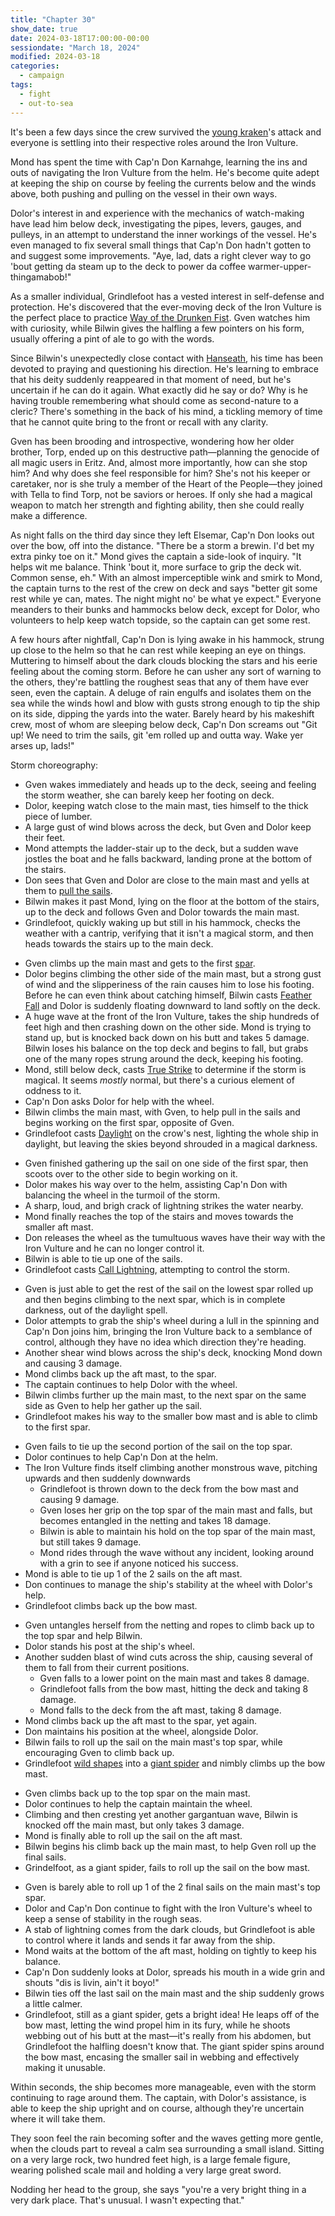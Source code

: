 ```yaml
---
title: "Chapter 30"
show_date: true
date: 2024-03-18T17:00:00-00:00
sessiondate: "March 18, 2024"
modified: 2024-03-18
categories:
  - campaign
tags:
  - fight
  - out-to-sea
---
```


It's been a few days since the crew survived the
[young kraken](https://5e.tools/bestiary/young-kraken-lr.html)'s attack and everyone is
settling into their respective roles around the Iron Vulture.

Mond has spent the time with Cap'n Don Karnahge, learning the ins and outs of navigating the
Iron Vulture from the helm. He's become quite adept at keeping the ship on course by feeling
the currents below and the winds above, both pushing and pulling on the vessel in their own
ways.

Dolor's interest in and experience with the mechanics of watch-making have lead him below
deck, investigating the pipes, levers, gauges, and pulleys, in an attempt to understand the
inner workings of the vessel. He's even managed to fix several small things that Cap'n Don
hadn't gotten to and suggest some improvements. "Aye, lad, dats a right clever way to go
'bout getting da steam up to the deck to power da coffee warmer-upper-thingamabob!"

As a smaller individual, Grindlefoot has a vested interest in self-defense and protection.
He's discovered that the ever-moving deck of the Iron Vulture is the perfect place to practice
[Way of the Drunken Fist](https://www.dandwiki.com/wiki/Way_of_the_Drunken_Fist_(5e_Subclass)).
Gven watches him with curiosity, while Bilwin gives the halfling a few pointers on his form,
usually offering a pint of ale to go with the words.

Since Bilwin's unexpectedly close contact with [Hanseath](https://forgottenrealms.fandom.com/wiki/Hanseath),
his time has been devoted to praying and questioning his direction. He's learning to embrace
that his deity suddenly reappeared in that moment of need, but he's uncertain if he can
do it again. What exactly did he say or do? Why is he having trouble remembering what should
come as second-nature to a cleric? There's something in the back of his mind, a tickling
memory of time that he cannot quite bring to the front or recall with any clarity.

Gven has been brooding and introspective, wondering how her older brother, Torp, ended up on
this destructive path—planning the genocide of all magic users in Eritz. And, almost more
importantly, how can she stop him? And why does she feel responsible for him? She's not his
keeper or caretaker, nor is she truly a member of the Heart of the People—they joined with
Tella to find Torp, not be saviors or heroes. If only she had a magical weapon to match her
strength and fighting ability, then she could really make a difference.

As night falls on the third day since they left Elsemar, Cap'n Don looks out over the
bow, off into the distance. "There be a storm a brewin. I'd bet my extra pinky toe on it."
Mond gives the captain a side-look of inquiry. "It helps wit me balance. Think 'bout it,
more surface to grip the deck wit. Common sense, eh." With an almost imperceptible wink
and smirk to Mond, the captain turns to the rest of the crew on deck and says "better git
some rest while ye can, mates. The night might no' be what ye expect." Everyone meanders
to their bunks and hammocks below deck, except for Dolor, who volunteers to help keep
watch topside, so the captain can get some rest.

A few hours after nightfall, Cap'n Don is lying awake in his hammock, strung up close
to the helm so that he can rest while keeping an eye on things. Muttering to himself
about the dark clouds blocking the stars and his eerie feeling about the coming storm.
Before he can usher any sort of warning to the others, they're battling the roughest seas
that any of them have ever seen, even the captain. A deluge of rain engulfs and isolates
them on the sea while the winds howl and blow with gusts strong enough to tip the ship on
its side, dipping the yards into the water. Barely heard by his makeshift crew, most of
whom are sleeping below deck, Cap'n Don screams out "Git up! We need to trim the sails,
git 'em rolled up and outta way. Wake yer arses up, lads!"

<!-- Directions on a boat:
  Port = left side
  Starboard = right side
  Bow = front
  Aft = back (inside the ship, on board)
  Stern = back (outside, offboard)
-->

Storm choreography:

<!-- Initiative rolls:
  Bilwin - 8
  Dolor - 17
  Grindlefoot - 6
  Gven - 21
  Mond - 8
-->

<!-- Round 1 -->
* Gven wakes immediately and heads up to the deck, seeing and feeling the storm weather,
  she can barely keep her footing on deck.
* Dolor, keeping watch close to the main mast, ties himself to the thick piece of lumber.
* A large gust of wind blows across the deck, but Gven and Dolor keep their feet.
* Mond attempts the ladder-stair up to the deck, but a sudden wave jostles the boat and
  he falls backward, landing prone at the bottom of the stairs.
* Don sees that Gven and Dolor are close to the main mast and yells at them to
  [pull the sails](https://www.kavas.com/sailors-guide/chapter-a-the-basics/a3-beginner-nautical-terms.html).
* Bilwin makes it past Mond, lying on the floor at the bottom of the stairs, up to the deck
  and follows Gven and Dolor towards the main mast.
* Grindlefoot, quickly waking up but still in his hammock, checks the weather with a cantrip,
  verifying that it isn't a magical storm, and then heads towards the stairs up to the main deck.

<!-- Round 2 -->
* Gven climbs up the main mast and gets to the first [spar](https://en.wikipedia.org/wiki/Spar_(sailing)).
* Dolor begins climbing the other side of the main mast, but a strong gust of wind and the
  slipperiness of the rain causes him to lose his footing. Before he can even think about
  catching himself, Bilwin casts [Feather Fall](https://www.dndbeyond.com/spells/feather-fall)
  and Dolor is suddenly floating downward to land softly on the deck.
* A huge wave at the front of the Iron Vulture, takes the ship hundreds of feet high and then
  crashing down on the other side. Mond is trying to stand up, but is knocked back down on his
  butt and takes 5 damage. Bilwin loses his balance on the top deck and begins to fall, but grabs
  one of the many ropes strung around the deck, keeping his footing.
* Mond, still below deck, casts [True Strike](https://www.dndbeyond.com/spells/true-strike) to
  determine if the storm is magical. It seems _mostly_ normal, but there's a curious element of
  oddness to it.
* Cap'n Don asks Dolor for help with the wheel.
* Bilwin climbs the main mast, with Gven, to help pull in the sails and begins working on the
  first spar, opposite of Gven.
* Grindlefoot casts [Daylight](https://www.dndbeyond.com/spells/daylight) on the crow's nest,
  lighting the whole ship in daylight, but leaving the skies beyond shrouded in a magical darkness.

<!-- Round 3 -->
* Gven finished gathering up the sail on one side of the first spar, then scoots over to the
  other side to begin working on it.
* Dolor makes his way over to the helm, assisting Cap'n Don with balancing the wheel in the
  turmoil of the storm.
* A sharp, loud, and brigh crack of lightning strikes the water nearby.
* Mond finally reaches the top of the stairs and moves towards the smaller aft mast.
* Don releases the wheel as the tumultuous waves have their way with the Iron Vulture and
  he can no longer control it.
* Bilwin is able to tie up one of the sails.
* Grindlefoot casts [Call Lightning](https://www.dndbeyond.com/spells/call-lightning), attempting
  to control the storm.

<!-- Round 4 -->
* Gven is just able to get the rest of the sail on the lowest spar rolled up and then begins
  climbing to the next spar, which is in complete darkness, out of the daylight spell.
* Dolor attempts to grab the ship's wheel during a lull in the spinning and Cap'n Don joins him,
  bringing the Iron Vulture back to a semblance of control, although they have no idea
  which direction they're heading.
* Another shear wind blows across the ship's deck, knocking Mond down and causing 3 damage.
* Mond climbs back up the aft mast, to the spar.
* The captain continues to help Dolor with the wheel.
* Bilwin climbs further up the main mast, to the next spar on the same side as Gven to help
  her gather up the sail.
* Grindlefoot makes his way to the smaller bow mast and is able to climb to the first spar.

<!-- Round 5 --> 
* Gven fails to tie up the second portion of the sail on the top spar.
* Dolor continues to help Cap'n Don at the helm.
* The Iron Vulture finds itself climbing another monstrous wave, pitching upwards and then
  suddenly downwards
  * Grindlefoot is thrown down to the deck from the bow mast and causing 9 damage.
  * Gven loses her grip on the top spar of the main mast and falls, but becomes entangled
    in the netting and takes 18 damage.
  * Bilwin is able to maintain his hold on the top spar of the main mast, but still takes 9 damage.
  * Mond rides through the wave without any incident, looking around with a grin to see if anyone
    noticed his success.
* Mond is able to tie up 1 of the 2 sails on the aft mast.
* Don continues to manage the ship's stability at the wheel with Dolor's help.
* Grindlefoot climbs back up the bow mast.

<!-- Round 6 -->
* Gven untangles herself from the netting and ropes to climb back up to the top spar and
  help Bilwin.
* Dolor stands his post at the ship's wheel.
* Another sudden blast of wind cuts across the ship, causing several of them to fall from
  their current positions.
  * Gven falls to a lower point on the main mast and takes 8 damage.
  * Grindlefoot falls from the bow mast, hitting the deck and taking 8 damage.
  * Mond falls to the deck from the aft mast, taking 8 damage.
* Mond climbs back up the aft mast to the spar, yet again.
* Don maintains his position at the wheel, alongside Dolor.
* Bilwin fails to roll up the sail on the main mast's top spar, while encouraging Gven
  to climb back up.
* Grindlefoot [wild shapes](https://www.dndbeyond.com/posts/635-druid-101-wild-shape-guide)
  into a [giant spider](https://www.dndbeyond.com/monsters/16895-giant-spider) and nimbly
  climbs up the bow mast.

<!-- Round 7 -->
* Gven climbs back up to the top spar on the main mast.
* Dolor continues to help the captain maintain the wheel.
* Climbing and then cresting yet another gargantuan wave, Bilwin is knocked off the
  main mast, but only takes 3 damage.
* Mond is finally able to roll up the sail on the aft mast.
* Bilwin begins his climb back up the main mast, to help Gven roll up the final sails.
* Grindelfoot, as a giant spider, fails to roll up the sail on the bow mast.

<!-- Round 8 -->
* Gven is barely able to roll up 1 of the 2 final sails on the main mast's top spar.
* Dolor and Cap'n Don continue to fight with the Iron Vulture's wheel to keep a sense
  of stability in the rough seas.
* A stab of lightning comes from the dark clouds, but Grindlefoot is able to control
  where it lands and sends it far away from the ship.
* Mond waits at the bottom of the aft mast, holding on tightly to keep his balance.
* Cap'n Don suddenly looks at Dolor, spreads his mouth in a wide grin and shouts "dis
  is livin, ain't it boyo!"
* Bilwin ties off the last sail on the main mast and the ship suddenly grows a little calmer.
* Grindlefoot, still as a giant spider, gets a bright idea! He leaps off of the bow mast,
  letting the wind propel him in its fury, while he shoots webbing out of his butt at the
  mast—it's really from his abdomen, but Grindlefoot the halfling doesn't know that. The
  giant spider spins around the bow mast, encasing the smaller sail in webbing and
  effectively making it unusable.

Within seconds, the ship becomes more manageable, even with the storm continuing to
rage around them. The captain, with Dolor's assistance, is able to keep the ship
upright and on course, although they're uncertain where it will take them.

They soon feel the rain becoming softer and the waves getting more gentle, when the
clouds part to reveal a calm sea surrounding a small island. Sitting on a very large
rock, two hundred feet high, is a large female figure, wearing polished scale mail
and holding a very large great sword.

Nodding her head to the group, she says "you're a very bright thing in a very dark
place. That's unusual. I wasn't expecting that."

<!--
I THINK THIS GOES IN THE NEXT CHAPTER?

With an almost imperceptible wink
and smirk to Mond, the captain turns to the main mast and shouts up at Gven, currently on
watch in the crow's nest. "What do you see out off in the distance, barbarian?" 

With her gained experience and because she follows the
[Path of the Totem Warrior](https://dnd5e.wikidot.com/barbarian:totem-warrior), Gven has adopted
the Eagle's Aspect of the Beast that allows her to see 1 mile away as though it were only
100 feet. Not even having to squint, she sees heavy storm clouds blocking the light and pummeling
the sea with rains in the direction they're headed. It's unavoidable, unless they turn around
and head back to where they came from.
-->

<!-- em dash: — | kebyoard shortcut = Option + Shift + Dash (-) -->
<!-- https://oatcookies.neocities.org/dndmoney to convert copper, silver, gold, and more into CP -->
<!--
    Lists of spells for the classes:
    - Cleric spells: https://www.dndbeyond.com/spells/class/cleric 
    - Druid spells: https://www.dndbeyond.com/spells/class/druid
    - Sorcerer spells: https://www.dndbeyond.com/spells/class/sorcerer
    Monsters: https://www.dndbeyond.com/monsters
-->
